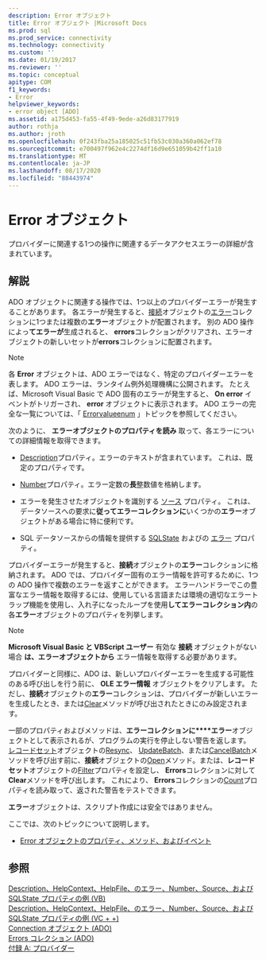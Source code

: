 ```yaml
---
description: Error オブジェクト
title: Error オブジェクト |Microsoft Docs
ms.prod: sql
ms.prod_service: connectivity
ms.technology: connectivity
ms.custom: ''
ms.date: 01/19/2017
ms.reviewer: ''
ms.topic: conceptual
apitype: COM
f1_keywords:
- Error
helpviewer_keywords:
- error object [ADO]
ms.assetid: a175d453-fa55-4f49-9ede-a26d83177919
author: rothja
ms.author: jroth
ms.openlocfilehash: 0f243fba25a185025c51fb53c030a360a062ef78
ms.sourcegitcommit: e700497f962e4c2274df16d9e651059b42ff1a10
ms.translationtype: MT
ms.contentlocale: ja-JP
ms.lasthandoff: 08/17/2020
ms.locfileid: "88443974"
---
```

# <a name="error-object"></a>Error オブジェクト
プロバイダーに関連する1つの操作に関連するデータアクセスエラーの詳細が含まれています。  
  
## <a name="remarks"></a>解説  
 ADO オブジェクトに関連する操作では、1つ以上のプロバイダーエラーが発生することがあります。 各エラーが発生すると、[接続](../../../ado/reference/ado-api/connection-object-ado.md)オブジェクトの[エラー](../../../ado/reference/ado-api/errors-collection-ado.md)コレクションに1つまたは複数の**エラー**オブジェクトが配置されます。 別の ADO 操作によっ**てエラーが**生成されると、 **errors**コレクションがクリアされ、エラーオブジェクトの新しいセットが**errors**コレクションに配置されます。  
  
> [!NOTE]
>  各 **Error** オブジェクトは、ADO エラーではなく、特定のプロバイダーエラーを表します。 ADO エラーは、ランタイム例外処理機構に公開されます。 たとえば、Microsoft Visual Basic で ADO 固有のエラーが発生すると、 **On error** イベントがトリガーされ、 **error** オブジェクトに表示されます。 ADO エラーの完全な一覧については、「 [Errorvalueenum](../../../ado/reference/ado-api/errorvalueenum.md) 」トピックを参照してください。  
  
 次のように、 **エラーオブジェクトのプロパティを読み** 取って、各エラーについての詳細情報を取得できます。  
  
-   [Description](../../../ado/reference/ado-api/description-property.md)プロパティ。エラーのテキストが含まれています。 これは、既定のプロパティです。  
  
-   [Number](../../../ado/reference/ado-api/number-property-ado.md)プロパティ。エラー定数の**長**整数値を格納します。  
  
-   エラーを発生させたオブジェクトを識別する [ソース](../../../ado/reference/ado-api/source-property-ado-error.md) プロパティ。 これは、データソースへの要求に**従ってエラーコレクションに**いくつかの**エラー**オブジェクトがある場合に特に便利です。  
  
-   SQL データソースからの情報を提供する [SQLState](../../../ado/reference/ado-api/sqlstate-property.md) およびの [エラー](../../../ado/reference/ado-api/nativeerror-property-ado.md) プロパティ。  
  
 プロバイダーエラーが発生すると、**接続**オブジェクトの**エラー**コレクションに格納されます。 ADO では、プロバイダー固有のエラー情報を許可するために、1つの ADO 操作で複数のエラーを返すことができます。 エラーハンドラーでこの豊富なエラー情報を取得するには、使用している言語または環境の適切なエラートラップ機能を使用し、入れ子になったループを使用**してエラーコレクション内**の各**エラー**オブジェクトのプロパティを列挙します。  
  
> [!NOTE]
>  **Microsoft Visual Basic と VBScript ユーザー** 有効な **接続** オブジェクトがない場合 **は、エラーオブジェクトから** エラー情報を取得する必要があります。  
  
 プロバイダーと同様に、ADO は、新しいプロバイダーエラーを生成する可能性のある呼び出しを行う前に、 **OLE エラー情報** オブジェクトをクリアします。 ただし、**接続**オブジェクトの**エラー**コレクションは、プロバイダーが新しいエラーを生成したとき、または[Clear](../../../ado/reference/ado-api/clear-method-ado.md)メソッドが呼び出されたときにのみ設定されます。  
  
 一部のプロパティおよびメソッドは、**エラーコレクションに****エラー**オブジェクトとして表示されるが、プログラムの実行を停止しない警告を返します。 [レコードセット](../../../ado/reference/ado-api/recordset-object-ado.md)オブジェクトの[Resync](../../../ado/reference/ado-api/resync-method.md)、 [UpdateBatch](../../../ado/reference/ado-api/updatebatch-method.md)、または[CancelBatch](../../../ado/reference/ado-api/cancelbatch-method-ado.md)メソッドを呼び出す前に、**接続**オブジェクトの[Open](../../../ado/reference/ado-api/open-method-ado-connection.md)メソッド。または、**レコードセット**オブジェクトの[Filter](../../../ado/reference/ado-api/filter-property.md)プロパティを設定し、 **Errors**コレクションに対して**Clear**メソッドを呼び出します。 これにより、 **Errors**コレクションの[Count](../../../ado/reference/ado-api/count-property-ado.md)プロパティを読み取って、返された警告をテストできます。  
  
 **エラー**オブジェクトは、スクリプト作成には安全ではありません。  
  
 ここでは、次のトピックについて説明します。  
  
-   [Error オブジェクトのプロパティ、メソッド、およびイベント](../../../ado/reference/ado-api/error-object-properties-methods-and-events.md)  
  
## <a name="see-also"></a>参照  
 [Description、HelpContext、HelpFile、のエラー、Number、Source、および SQLState プロパティの例 (VB)](../../../ado/reference/ado-api/description-helpcontext-helpfile-nativeerror-number-source-example-vb.md)   
 [Description、HelpContext、HelpFile、のエラー、Number、Source、および SQLState プロパティの例 (VC + +)](../../../ado/reference/ado-api/description-helpcontext-helpfile-nativeerror-number-source-example-vc.md)   
 [Connection オブジェクト (ADO)](../../../ado/reference/ado-api/connection-object-ado.md)   
 [Errors コレクション (ADO)](../../../ado/reference/ado-api/errors-collection-ado.md)   
 [付録 A: プロバイダー](../../../ado/guide/appendixes/appendix-a-providers.md)
